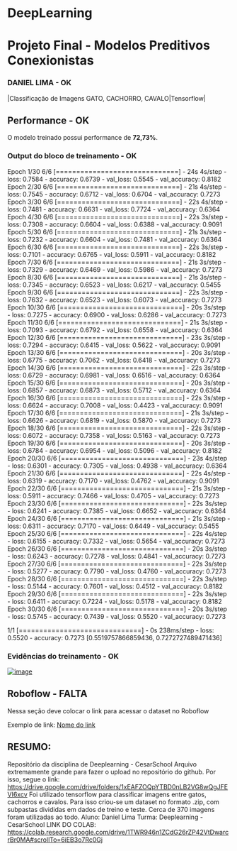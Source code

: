 # DeepLearning
# Projeto Final - Modelos Preditivos Conexionistas

### DANIEL LIMA - OK

|Classificação de Imagens GATO, CACHORRO, CAVALO|Tensorflow|

## Performance - OK

O modelo treinado possui performance de **72,73%**.

### Output do bloco de treinamento - OK

Epoch 1/30
6/6 [==============================] - 24s 4s/step - loss: 0.7584 - accuracy: 0.6739 - val_loss: 0.5545 - val_accuracy: 0.8182
Epoch 2/30
6/6 [==============================] - 21s 4s/step - loss: 0.7545 - accuracy: 0.6712 - val_loss: 0.6704 - val_accuracy: 0.7273
Epoch 3/30
6/6 [==============================] - 22s 4s/step - loss: 0.7481 - accuracy: 0.6631 - val_loss: 0.7724 - val_accuracy: 0.6364
Epoch 4/30
6/6 [==============================] - 22s 3s/step - loss: 0.7308 - accuracy: 0.6604 - val_loss: 0.6388 - val_accuracy: 0.9091
Epoch 5/30
6/6 [==============================] - 21s 3s/step - loss: 0.7232 - accuracy: 0.6604 - val_loss: 0.7481 - val_accuracy: 0.6364
Epoch 6/30
6/6 [==============================] - 22s 3s/step - loss: 0.7101 - accuracy: 0.6765 - val_loss: 0.5911 - val_accuracy: 0.8182
Epoch 7/30
6/6 [==============================] - 21s 3s/step - loss: 0.7329 - accuracy: 0.6469 - val_loss: 0.5986 - val_accuracy: 0.7273
Epoch 8/30
6/6 [==============================] - 21s 3s/step - loss: 0.7345 - accuracy: 0.6523 - val_loss: 0.6217 - val_accuracy: 0.5455
Epoch 9/30
6/6 [==============================] - 22s 3s/step - loss: 0.7632 - accuracy: 0.6523 - val_loss: 0.6073 - val_accuracy: 0.7273
Epoch 10/30
6/6 [==============================] - 20s 3s/step - loss: 0.7275 - accuracy: 0.6900 - val_loss: 0.6286 - val_accuracy: 0.7273
Epoch 11/30
6/6 [==============================] - 21s 3s/step - loss: 0.7093 - accuracy: 0.6792 - val_loss: 0.6558 - val_accuracy: 0.6364
Epoch 12/30
6/6 [==============================] - 23s 3s/step - loss: 0.7294 - accuracy: 0.6415 - val_loss: 0.5622 - val_accuracy: 0.9091
Epoch 13/30
6/6 [==============================] - 20s 3s/step - loss: 0.6775 - accuracy: 0.7062 - val_loss: 0.6418 - val_accuracy: 0.7273
Epoch 14/30
6/6 [==============================] - 22s 3s/step - loss: 0.6729 - accuracy: 0.6981 - val_loss: 0.6516 - val_accuracy: 0.6364
Epoch 15/30
6/6 [==============================] - 20s 3s/step - loss: 0.6857 - accuracy: 0.6873 - val_loss: 0.5712 - val_accuracy: 0.6364
Epoch 16/30
6/6 [==============================] - 22s 3s/step - loss: 0.6624 - accuracy: 0.7008 - val_loss: 0.4423 - val_accuracy: 0.9091
Epoch 17/30
6/6 [==============================] - 21s 3s/step - loss: 0.6626 - accuracy: 0.6819 - val_loss: 0.5870 - val_accuracy: 0.7273
Epoch 18/30
6/6 [==============================] - 22s 3s/step - loss: 0.6072 - accuracy: 0.7358 - val_loss: 0.5163 - val_accuracy: 0.7273
Epoch 19/30
6/6 [==============================] - 20s 3s/step - loss: 0.6784 - accuracy: 0.6954 - val_loss: 0.5096 - val_accuracy: 0.8182
Epoch 20/30
6/6 [==============================] - 23s 4s/step - loss: 0.6301 - accuracy: 0.7305 - val_loss: 0.4938 - val_accuracy: 0.6364
Epoch 21/30
6/6 [==============================] - 22s 4s/step - loss: 0.6319 - accuracy: 0.7170 - val_loss: 0.4762 - val_accuracy: 0.9091
Epoch 22/30
6/6 [==============================] - 21s 3s/step - loss: 0.5911 - accuracy: 0.7466 - val_loss: 0.4705 - val_accuracy: 0.7273
Epoch 23/30
6/6 [==============================] - 22s 3s/step - loss: 0.6241 - accuracy: 0.7385 - val_loss: 0.6652 - val_accuracy: 0.6364
Epoch 24/30
6/6 [==============================] - 21s 3s/step - loss: 0.6311 - accuracy: 0.7170 - val_loss: 0.6449 - val_accuracy: 0.5455
Epoch 25/30
6/6 [==============================] - 22s 4s/step - loss: 0.6155 - accuracy: 0.7332 - val_loss: 0.5654 - val_accuracy: 0.7273
Epoch 26/30
6/6 [==============================] - 20s 3s/step - loss: 0.6243 - accuracy: 0.7278 - val_loss: 0.4841 - val_accuracy: 0.7273
Epoch 27/30
6/6 [==============================] - 22s 3s/step - loss: 0.5277 - accuracy: 0.7790 - val_loss: 0.4760 - val_accuracy: 0.7273
Epoch 28/30
6/6 [==============================] - 22s 3s/step - loss: 0.5144 - accuracy: 0.7601 - val_loss: 0.4512 - val_accuracy: 0.8182
Epoch 29/30
6/6 [==============================] - 22s 3s/step - loss: 0.6411 - accuracy: 0.7224 - val_loss: 0.5178 - val_accuracy: 0.8182
Epoch 30/30
6/6 [==============================] - 20s 3s/step - loss: 0.5745 - accuracy: 0.7439 - val_loss: 0.5520 - val_accuracy: 0.7273

1/1 [==============================] - 0s 238ms/step - loss: 0.5520 - accuracy: 0.7273
[0.5519757866859436, 0.7272727489471436]

### Evidências do treinamento - OK

[![image](https://github.com/DanieelLima/DeepLearning/assets/146363152/f0ded18e-6fec-4125-a8c3-d5a4cfe5f08e)](https://drive.google.com/file/d/1d_W18Mr1nQpr6ne_hsDQ7kZD5QqeMY0p/view?usp=sharing)

## Roboflow - FALTA

Nessa seção deve colocar o link para acessar o dataset no Roboflow

Exemplo de link: [Nome do link](google.com)



## RESUMO:
Repositório da disciplina de Deeplearning - CesarSchool 
Arquivo extremamente grande para fazer o upload no repositório do github. Por isso, segue o link: https://drive.google.com/drive/folders/1xEAFZOQpYTBD0nLB2VG8wQgJFEVI6xcv
Foi utilizado tensorflow para classificar imagens entre gatos, cachorros e cavalos. Para isso criou-se um dataset no formato .zip, com subpastas divididas em dados de treino e teste. Cerca de 370 imagens foram utilizadas ao todo.
Aluno: Daniel Lima
Turma: Deeplearning - CesarSchool
LINK DO COLAB: https://colab.research.google.com/drive/1TWR946n1ZCdG26rZP42VtDwarcrBr0MA#scrollTo=6iEB3o7Rc0Gj
